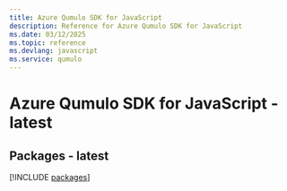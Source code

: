 ```yaml
---
title: Azure Qumulo SDK for JavaScript
description: Reference for Azure Qumulo SDK for JavaScript
ms.date: 03/12/2025
ms.topic: reference
ms.devlang: javascript
ms.service: qumulo
---
```

# Azure Qumulo SDK for JavaScript - latest
## Packages - latest
[!INCLUDE [packages](qumulo-index.md)]